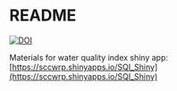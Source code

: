 # README

[![DOI](https://zenodo.org/badge/154088415.svg)](https://zenodo.org/badge/latestdoi/154088415)

Materials for water quality index shiny app: [https://sccwrp.shinyapps.io/SQI_Shiny](https://sccwrp.shinyapps.io/SQI_Shiny)
